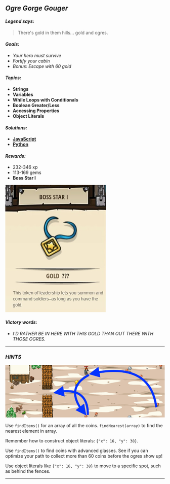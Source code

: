 ## _Ogre Gorge Gouger_

#### _Legend says:_
> There's gold in them hills... gold and ogres.

#### _Goals:_
+ _Your hero must survive_
+ _Fortify your cabin_
+ _Bonus: Escape with 60 gold_

#### _Topics:_
+ **Strings**
+ **Variables**
+ **While Loops with Conditionals**
+ **Boolean Greater/Less**
+ **Accessing Properties**
+ **Object Literals**

#### _Solutions:_
+ **[JavaScript](ogreGorgeGouger.js)**
+ **[Python](ogre_gorge_gouger.py)**

#### _Rewards:_
+ 232-346 xp
+ 113-169 gems
+ **Boss Star I**

![](img/star.jpg)

#### _Victory words:_
+ _I'D RATHER BE IN HERE WITH THIS GOLD THAN OUT THERE WITH THOSE OGRES._

___

### _HINTS_

![](img/ogre_gorge-gouger.png)

Use `findItems()` for an array of all the coins. `findNearest(array)` to find the nearest element in array.

Remember how to construct object literals: `{"x": 16, "y": 38}`.

Use `findItems()` to find coins with advanced glasses. See if you can optimize your path to collect more than 60 coins before the ogres show up!

Use object literals like `{"x": 16, "y": 38}` to move to a specific spot, such as behind the fences.

___
